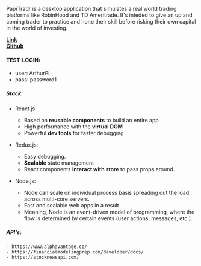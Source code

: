 PaprTradr is a desktop application that simulates a real world trading platforms like RobinHood and TD Ameritrade. It's inteded to give an up and coming trader to practice and hone their skill before risking their own capital in the world of investing.

**[Link](https://papr-tradr.netlify.com/)**  
**[Github](https://github.com/Paper-Trader)**

#### TEST-LOGIN: 
- user: ArthurPi
- pass: password1

##### Stack:
- React.js:
    - Based on **reusable components** to build an entire app
    - High performance with the **virtual DOM**
    - Powerful **dev tools** for faster debugging

- Redux.js:
    - Easy debugging.
    - **Scalable** state management
    - React components **interact with store** to pass props around.

- Node.js:
    - Node can scale on individual process basis spreading out the load across multi-core servers.
    - Fast and scalable web apps in a result
    - Meaning, Node is an event-driven model of programming, where the flow is determined by certain events (user actions, messages, etc.).

##### API's:
    - https://www.alphavantage.co/
    - https://financialmodelingprep.com/developer/docs/
    - https://stocknewsapi.com/
